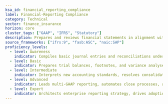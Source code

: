 ```yaml
---
ksa_id: financial_reporting_compliance
label: Financial-Reporting Compliance
category: Technical
sector: finance_insurance
horizon: core
cluster_tags: ["GAAP", "IFRS", "Statutory"]
description: Prepares and reviews financial statements in alignment with GAAP, IFRS, and statutory-insurance accounting rules; ensures transparent, accurate, and timely disclosures.
source_frameworks: ["ifrs:9", "fasb:ASC", "naic:SAP"]
proficiency_levels:
  - level: Awareness
    indicator: Compiles basic journal entries and reconciliations under supervision.
  - level: Basic
    indicator: Prepares trial balances, footnotes, and variance analyses for periodic closes.
  - level: Intermediate
    indicator: Interprets new accounting standards, resolves consolidation issues, and liaises with auditors.
  - level: Advanced
    indicator: Leads multi-GAAP reporting, automates close processes, and manages internal controls testing.
  - level: Expert
    indicator: Architects enterprise reporting strategy, drives adoption of emerging standards, and advises regulators on industry impact.
---
```

